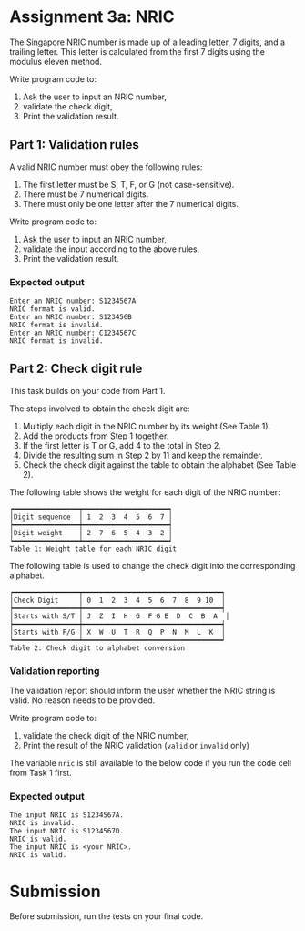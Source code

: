 # Assignment 3a: NRIC

The Singapore NRIC number is made up of a leading letter, 7 digits, and a trailing letter. This letter is calculated from the first 7 digits using the modulus eleven method.

Write program code to:

1. Ask the user to input an NRIC number,
2. validate the check digit,
3. Print the validation result.

## Part 1: Validation rules

A valid NRIC number must obey the following rules:

1. The first letter must be S, T, F, or G (not case-sensitive).
2. There must be 7 numerical digits.
3. There must only be one letter after the 7 numerical digits.

Write program code to:

1. Ask the user to input an NRIC number,
2. validate the input according to the above rules,
3. Print the validation result.

### Expected output

    Enter an NRIC number: S1234567A
    NRIC format is valid.
    Enter an NRIC number: S123456B
    NRIC format is invalid.
    Enter an NRIC number: C1234567C
    NRIC format is invalid.

## Part 2: Check digit rule

This task builds on your code from Part 1.

The steps involved to obtain the check digit are:

1. Multiply each digit in the NRIC number by its weight (See Table 1).
2. Add the products from Step 1 together.
3. If the first letter is T or G, add 4 to the total in Step 2.
4. Divide the resulting sum in Step 2 by 11 and keep the remainder.
5. Check the check digit against the table to obtain the alphabet (See Table 2).

The following table shows the weight for each digit of the NRIC number:

    ┍━━━━━━━━━━━━━━━━┯━━━━━━━━━━━━━━━━━━━━━┑
    │Digit sequence  │ 1  2  3  4  5  6  7 │
    ┝━━━━━━━━━━━━━━━━┿━━━━━━━━━━━━━━━━━━━━━┥
    │Digit weight    │ 2  7  6  5  4  3  2 │
    ┕━━━━━━━━━━━━━━━━┷━━━━━━━━━━━━━━━━━━━━━┙
    Table 1: Weight table for each NRIC digit

The following table is used to change the check digit into the corresponding alphabet.

    ┍━━━━━━━━━━━━━━━━┯━━━━━━━━━━━━━━━━━━━━━━━━━━━━━━━━━━┑
    │Check Digit     │ 0  1  2  3  4  5  6  7  8  9 10  │
    ┝━━━━━━━━━━━━━━━━┿━━━━━━━━━━━━━━━━━━━━━━━━━━━━━━━━━━┥
    │Starts with S/T │ J  Z  I  H  G  F G E  D  C  B  A  │ 
    ┝━━━━━━━━━━━━━━━━┿━━━━━━━━━━━━━━━━━━━━━━━━━━━━━━━━━━┥
    │Starts with F/G │ X  W  U  T  R  Q  P  N  M  L  K  │ 
    ┕━━━━━━━━━━━━━━━━┷━━━━━━━━━━━━━━━━━━━━━━━━━━━━━━━━━━┙
    Table 2: Check digit to alphabet conversion

### Validation reporting

The validation report should inform the user whether the NRIC string is valid. No reason needs to be provided.

Write program code to:

1. validate the check digit of the NRIC number,
2. Print the result of the NRIC validation (`valid` or `invalid` only)

The variable `nric` is still available to the below code if you run the code cell from Task 1 first.

### Expected output

    The input NRIC is S1234567A.
    NRIC is invalid.
    The input NRIC is S1234567D.
    NRIC is valid.
    The input NRIC is <your NRIC>.
    NRIC is valid.

# Submission

Before submission, run the tests on your final code.
